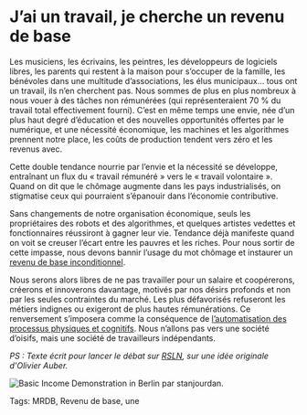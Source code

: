 # J’ai un travail, je cherche un revenu de base

Les musiciens, les écrivains, les peintres, les développeurs de logiciels libres, les parents qui restent à la maison pour s’occuper de la famille, les bénévoles dans une multitude d’associations, les élus municipaux… tous ont un travail, ils n’en cherchent pas. Nous sommes de plus en plus nombreux à nous vouer à des tâches non rémunérées (qui représenteraient 70 % du travail total effectivement fourni). C’est en même temps une envie, née d’un plus haut degré d’éducation et des nouvelles opportunités offertes par le numérique, et une nécessité économique, les machines et les algorithmes prennent notre place, les coûts de production tendent vers zéro et les revenus avec.<span id="more-35902"></span>

Cette double tendance nourrie par l’envie et la nécessité se développe, entraînant un flux du « travail rémunéré » vers le « travail volontaire ». Quand on dit que le chômage augmente dans les pays industrialisés, on stigmatise ceux qui pourraient s’épanouir dans l’économie contributive.

Sans changements de notre organisation économique, seuls les propriétaires des robots et des algorithmes, et quelques artistes vedettes et fonctionnaires réussiront à gagner leur vie. Tendance déjà manifeste quand on voit se creuser l’écart entre les pauvres et les riches. Pour nous sortir de cette impasse, nous devons bannir l’usage du mot chômage et instaurer un [revenu de base inconditionnel](http://blog.tcrouzet.com/tag/revenu-de-base/).

Nous serons alors libres de ne pas travailler pour un salaire et coopérerons, créerons et innoverons davantage, motivés par nos désirs profonds et non par les seules contraintes du marché. Les plus défavorisés refuseront les métiers indignes ou exigeront de plus hautes rémunérations. Ce renversement s’imposera comme la conséquence de [l’automatisation des processus physiques et cognitifs](http://www.internetactu.net/2014/06/17/travail-et-automatisation-la-fin-du-travail-ne-touche-pas-que-les-emplois-les-moins-qualifies/). Nous n’allons pas vers une société d’oisifs, mais une société de travailleurs indépendants.

*PS : Texte écrit pour lancer le débat sur [RSLN](http://www.rslnmag.fr/post/2014/06/03/Comment-travaillerons-nous-demain-.aspx), sur une idée originale d'Olivier Auber.*

![Basic Income Demonstration in Berlin par stanjourdan.](http://blog.tcrouzet.comhttps://tcrouzet.com/images_tc/2014/06/globalrev-600x450.jpg)



Tags: MRDB, Revenu de base, une